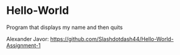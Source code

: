# Hello-World
Program that displays my name and then quits

Alexander Javor: https://github.com/Slashdotdash44/Hello-World-Assignment-1
